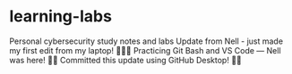 # learning-labs
Personal cybersecurity study notes and labs
Update from Nell - just made my first edit from my laptop! 💪🏾✨
Practicing Git Bash and VS Code — Nell was here! 💪🏾
Committed this update using GitHub Desktop! 👏🏾
